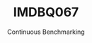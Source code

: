 ---
layout: docu
title: IMDBQ067
subtitle: Continuous Benchmarking
selected: IMDB
expanded: Benchmarking
benchmark: /individual_results/IMDBQ067.html
---